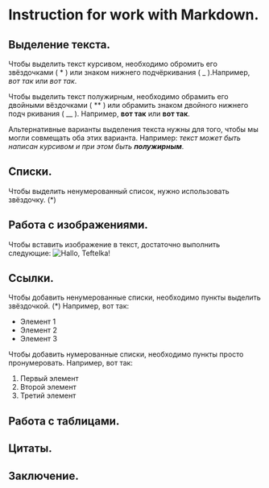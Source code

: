 # Instruction for work with Markdown.

## Выделение текста.

Чтобы выделить текст курсивом, необходимо обромить его звёздочками ( * ) или знаком нижнего подчёркивания ( _ ).Например, *вот так* или _вот так_.

Чтобы выделить текст полужирным, необходимо обрамить его двойными вёздочками ( ** ) или обрамить знаком двойного нижнего подч   ркивания ( __ ). Например, **вот так** или __вот так__.

Альтернативные варианты выделения текста нужны для того, чтобы мы могли совмещать оба этих варианта. Например: _текст может быть написан курсивом и при этом быть **полужирным**_.


## Списки.

Чтобы выделить ненумерованный список, нужно использовать звёздочку. (*)
## Работа с изображениями.

Чтобы вставить изображение в текст, достаточно выполнить следующие:
![Hallo, Teftelka!](Teftelka.jpg)





## Ссылки.

Чтобы добавить ненумерованные списки, необходимо пункты выделить звёздочкой. (*) Например, вот так:
* Элемент 1
* Элемент 2
* Элемент 3

Чтобы добавить нумерованные списки, необходимо пункты просто пронумеровать. Например, вот так:
1. Первый элемент
2. Второй элемент
3. Третий элемент


## Работа с таблицами.

## Цитаты.

## Заключение.
